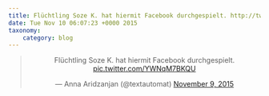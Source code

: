 ```yaml
---
title: Flüchtling Soze K. hat hiermit Facebook durchgespielt. http://twitter.com/textautomat/status/663820103008567296/photo/1
date: Tue Nov 10 06:07:23 +0000 2015
taxonomy:
    category: blog
---
```

<blockquote class="twitter-tweet" align="center" width="350"><p lang="de" dir="ltr">Flüchtling Soze K. hat hiermit Facebook durchgespielt. <a href="http://twitter.com/textautomat/status/663820103008567296/photo/1">pic.twitter.com/YWNqM7BKQU</a></p>&mdash; Anna Aridzanjan (@textautomat) <a href="https://twitter.com/textautomat/status/663820103008567296">November 9, 2015</a></blockquote>
